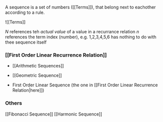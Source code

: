 A sequence is a set of numbers ([[Terms]]), that belong next to eachother according to a rule. 

![[Terms]]

$N$ references teh *actual value* of a value in a recurrance relation
$n$ references the term index (number), e.g. 1,2,3,4,5,6 has nothing to do with thee sequence itself

### [[First Order Linear Recurrence Relation]]
- [[Arithmetic Sequences]]

- [[Geometric Sequence]]

- First Order Linear Sequence (the one in [[First Order Linear Recurrence Relation|here]])

### Others

[[Fibonacci Sequence]]
[[Harmonic Sequence]]